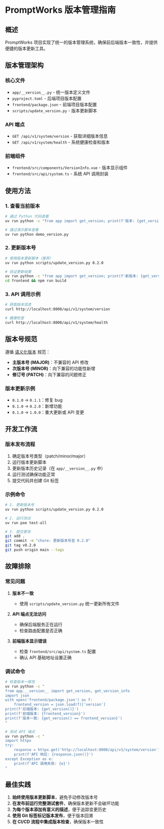 # PromptWorks 版本管理指南

## 概述

PromptWorks 项目实现了统一的版本管理系统，确保前后端版本一致性，并提供便捷的版本更新工具。

## 版本管理架构

### 核心文件
- `app/__version__.py` - 统一版本定义文件
- `pyproject.toml` - 后端项目版本配置
- `frontend/package.json` - 前端项目版本配置
- `scripts/update_version.py` - 版本更新脚本

### API 端点
- `GET /api/v1/system/version` - 获取详细版本信息
- `GET /api/v1/system/health` - 系统健康检查和版本

### 前端组件
- `frontend/src/components/VersionInfo.vue` - 版本显示组件
- `frontend/src/api/system.ts` - 系统 API 调用封装

## 使用方法

### 1. 查看当前版本
```bash
# 通过 Python 代码查看
uv run python -c "from app import get_version; print(f'版本: {get_version()}')"

# 通过演示脚本查看
uv run python demo_version.py
```

### 2. 更新版本号
```bash
# 使用版本更新脚本（推荐）
uv run python scripts/update_version.py 0.2.0

# 验证更新结果
uv run python -c "from app import get_version; print(f'新版本: {get_version()}')"
cd frontend && npm run build
```

### 3. API 调用示例
```bash
# 获取版本信息
curl http://localhost:8000/api/v1/system/version

# 健康检查
curl http://localhost:8000/api/v1/system/health
```

## 版本号规范

遵循 [语义化版本](https://semver.org/lang/zh-CN/) 规范：

- **主版本号 (MAJOR)**：不兼容的 API 修改
- **次版本号 (MINOR)**：向下兼容的功能性新增  
- **修订号 (PATCH)**：向下兼容的问题修正

### 版本更新示例
- `0.1.0` → `0.1.1`：修复 bug
- `0.1.0` → `0.2.0`：新增功能
- `0.1.0` → `1.0.0`：重大更新或 API 变更

## 开发工作流

### 版本发布流程
1. 确定版本号类型（patch/minor/major）
2. 运行版本更新脚本
3. 更新版本历史记录（在 `app/__version__.py` 中）
4. 运行测试确保功能正常
5. 提交代码并创建 Git 标签

### 示例命令
```bash
# 1. 更新版本号
uv run python scripts/update_version.py 0.2.0

# 2. 运行测试
uv run poe test-all

# 3. 提交更改
git add .
git commit -m "chore: 更新版本号至 0.2.0"
git tag v0.2.0
git push origin main --tags
```

## 故障排除

### 常见问题

1. **版本不一致**
   - 使用 `scripts/update_version.py` 统一更新所有文件

2. **API 端点无法访问**
   - 确保后端服务正在运行
   - 检查路由配置是否正确

3. **前端版本显示错误**
   - 检查 `frontend/src/api/system.ts` 配置
   - 确认 API 基础地址设置正确

### 调试命令
```bash
# 检查版本一致性
uv run python -c "
from app.__version__ import get_version, get_version_info
import json
with open('frontend/package.json') as f:
    frontend_version = json.load(f)['version']
print(f'后端版本: {get_version()}')
print(f'前端版本: {frontend_version}')
print(f'版本一致: {get_version() == frontend_version}')
"

# 测试 API 端点
uv run python -c "
import httpx
try:
    response = httpx.get('http://localhost:8000/api/v1/system/version')
    print(f'API 响应: {response.json()}')
except Exception as e:
    print(f'API 调用失败: {e}')
"
```

## 最佳实践

1. **始终使用版本更新脚本**，避免手动修改版本号
2. **在发布前运行完整测试套件**，确保版本更新不会破坏功能
3. **为每个版本添加有意义的描述**，便于追踪变更历史
4. **使用 Git 标签标记版本发布**，便于版本回溯
5. **在 CI/CD 流程中集成版本检查**，确保版本一致性